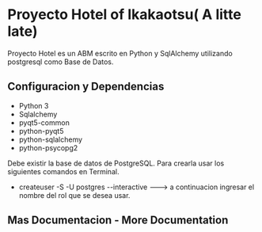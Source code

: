 # Proyecto Hotel of Ikakaotsu( A litte late)

Proyecto Hotel es un ABM escrito en Python y SqlAlchemy utilizando postgresql como Base de Datos.


## Configuracion y Dependencias 

+ Python 3
+ Sqlalchemy
+ pyqt5-common
+ python-pyqt5
+ python-sqlalchemy
+ python-psycopg2

Debe existir la base de datos de PostgreSQL.
Para crearla usar los siguientes comandos en Terminal.
+ createuser -S -U postgres --interactive ---> a continuacion ingresar el nombre del rol que se desea usar.


## Mas Documentacion - More Documentation

 
